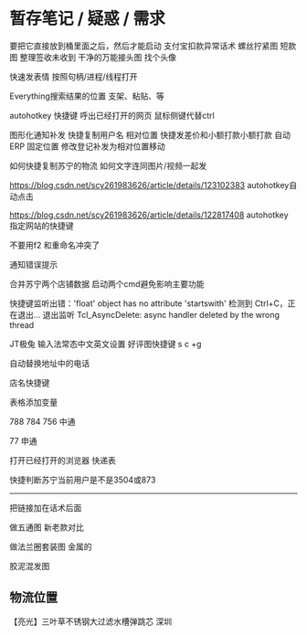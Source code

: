 # 暂存笔记 / 疑惑 / 需求

要把它直接放到桶里面之后，然后才能启动
支付宝扣款异常话术
螺丝拧紧图
短款图
整理签收未收到
干净的万能接头图
找个头像

快速发表情
按照句柄/进程/线程打开

Everything搜索结果的位置
支架、粘贴、等

autohotkey 快捷键
呼出已经打开的网页
鼠标侧键代替ctrl

图形化通知补发
快捷复制用户名
相对位置 快捷发差价和小额打款小额打款
自动ERP 固定位置
修改登记补发为相对位置移动

如何快捷复制苏宁的物流
如何文字连同图片/视频一起发


https://blog.csdn.net/scy261983626/article/details/123102383
autohotkey自动点击

https://blog.csdn.net/scy261983626/article/details/122817408
autohotkey 指定网站的快捷键



不要用f2 和重命名冲突了

通知错误提示

合并苏宁两个店铺数据
启动两个cmd避免影响主要功能


快捷键监听出错：'float' object has no attribute 'startswith'
检测到 Ctrl+C，正在退出...
退出监听
Tcl_AsyncDelete: async handler deleted by the wrong thread


JT极兔
输入法常态中文英文设置
好评图快捷键 s c +g

自动替换地址中的电话

店名快捷键

表格添加变量

788
784
756
中通

77 申通

打开已经打开的浏览器 快递表

快捷判断苏宁当前用户是不是3504或873

---------------------


把链接加在话术后面

做五通图 新老款对比

做法兰圈套装图 金属的

胶泥混发图

## 物流位置


【亮光】三叶草不锈钢大过滤水槽弹跳芯
深圳